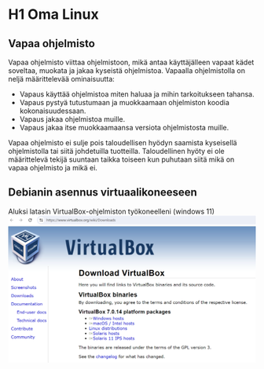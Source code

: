 # H1 Oma Linux


## Vapaa ohjelmisto

Vapaa ohjelmisto viittaa ohjelmistoon, mikä antaa käyttäjälleen vapaat kädet soveltaa, muokata ja jakaa kyseistä ohjelmistoa. Vapaalla ohjelmistolla on neljä määrittelevää ominaisuutta:
 - Vapaus käyttää ohjelmistoa miten haluaa ja mihin tarkoitukseen tahansa.
 - Vapaus pystyä tutustumaan ja muokkaamaan ohjelmiston koodia kokonaisuudessaan.
 - Vapaus jakaa ohjelmistoa muille.
 - Vapaus jakaa itse muokkaamaansa versiota ohjelmistosta muille.

Vapaa ohjelmisto ei sulje pois taloudellisen hyödyn saamista kyseisellä ohjelmistolla tai siitä johdetuilla tuotteilla. Taloudellinen hyöty ei ole määrittelevä tekijä suuntaan taikka toiseen kun puhutaan siitä mikä on vapaa ohjelmisto ja mikä ei.


## Debianin asennus virtuaalikoneeseen

Aluksi latasin VirtualBox-ohjelmiston työkoneelleni (windows 11)
![VBox-lataus](DebianAsennus/Vbox_lataus.png)



